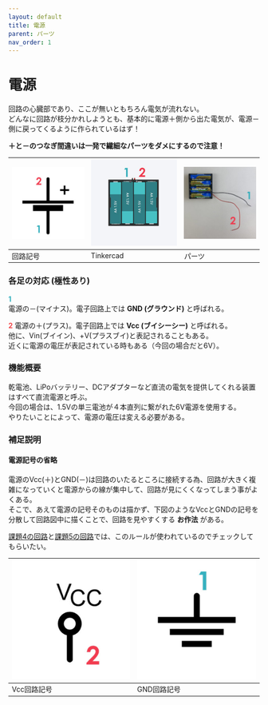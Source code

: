 ```yaml
---
layout: default
title: 電源
parent: パーツ
nav_order: 1
---
```


# 電源
回路の心臓部であり、ここが無いともちろん電気が流れない。<br>
どんなに回路が枝分かれしようとも、基本的に電源＋側から出た電気が、電源－側に戻ってくるように作られているはず！

**＋と－のつなぎ間違いは一発で繊細なパーツをダメにするので注意！**

 
|![回路記号](../images/component/battery/battery_icon.jpg)|![Tinkercad](../images/component/battery/battery_tinkercad.jpg)|![実物](../images/component/battery/battery_pinout.jpg)|
|:--|:--|:--|
|回路記号|Tinkercad|パーツ|

### 各足の対応 (極性あり)
<span style="color:#36b1bf">**1**</span><br>
電源の－(マイナス)。電子回路上では **GND (グラウンド)** と呼ばれる。


<span style="color:#f2484b">**2**</span>
電源の＋(プラス)。電子回路上では **Vcc (ブイシーシー)** と呼ばれる。<br>
他に、Vin(ブイイン)、+V(プラスブイ)と表記されることもある。<br>
近くに電源の電圧が表記されている時もある（今回の場合だと6V）。

### 機能概要
乾電池、LiPoバッテリー、DCアダプターなど直流の電気を提供してくれる装置はすべて直流電源と呼ぶ。<br>
今回の場合は、1.5Vの単三電池が４本直列に繋がれた6V電源を使用する。<br>
やりたいことによって、電源の電圧は変える必要がある。


### 補足説明

#### 電源記号の省略
電源のVcc(＋)とGND(－)は回路のいたるところに接続する為、回路が大きく複雑になっていくと電源からの線が集中して、回路が見にくくなってしまう事がよくある。<br>
そこで、あえて電源の記号そのものは描かず、下図のようなVccとGNDの記号を分散して回路図中に描くことで、回路を見やすくする **お作法** がある。<br>

[課題4の回路](../assignments/04--single555.md)と[課題5の回路](../assignments/05--APC.md)では、このルールが使われているのでチェックしてもらいたい。

|![Vcc回路記号](../images/component/battery/vcc_icons.jpg)|![GND回路記号](../images/component/battery/gnd_icons.jpg)|
|:--|:--|
|Vcc回路記号|GND回路記号|